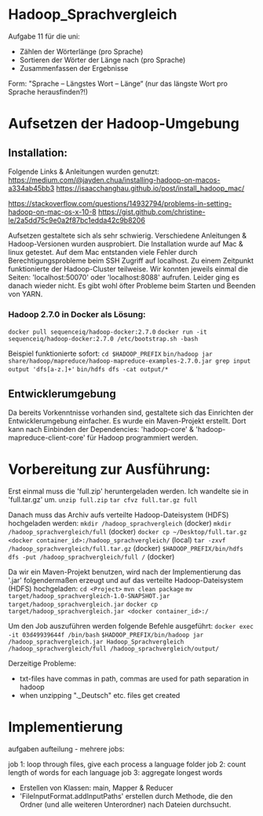 # Hadoop_Sprachvergleich

Aufgabe 11 für die uni:
- Zählen der Wörterlänge (pro Sprache)
- Sortieren der Wörter der Länge nach (pro Sprache)
- Zusammenfassen der Ergebnisse

Form: "Sprache – Längstes Wort – Länge“
(nur das längste Wort pro Sprache herausfinden?!)



# Aufsetzen der Hadoop-Umgebung

## Installation:

Folgende Links & Anleitungen wurden genutzt:
https://medium.com/@jayden.chua/installing-hadoop-on-macos-a334ab45bb3
https://isaacchanghau.github.io/post/install_hadoop_mac/

https://stackoverflow.com/questions/14932794/problems-in-setting-hadoop-on-mac-os-x-10-8
https://gist.github.com/christine-le/2a5dd75c9e0a2f87bc1edda42c9b8206

Aufsetzen gestaltete sich als sehr schwierig. Verschiedene Anleitungen & Hadoop-Versionen wurden ausprobiert. Die Installation wurde auf Mac & linux getestet.
Auf dem Mac entstanden viele Fehler durch Berechtigungsprobleme beim SSH Zugriff auf localhost.
Zu einem Zeitpunkt funktionierte der Hadoop-Cluster teilweise. Wir konnten jeweils einmal die Seiten: 'localhost:50070' oder 'localhost:8088' aufrufen. Leider ging es danach wieder nicht. Es gibt wohl öfter Probleme beim Starten und Beenden von YARN.

### Hadoop 2.7.0 in Docker als Lösung:
```docker pull sequenceiq/hadoop-docker:2.7.0```
```docker run -it sequenceiq/hadoop-docker:2.7.0 /etc/bootstrap.sh -bash```

Beispiel funktionierte sofort:
```cd $HADOOP_PREFIX```
```bin/hadoop jar share/hadoop/mapreduce/hadoop-mapreduce-examples-2.7.0.jar grep input output 'dfs[a-z.]+'```
```bin/hdfs dfs -cat output/*```

## Entwicklerumgebung

Da bereits Vorkenntnisse vorhanden sind, gestaltete sich das Einrichten der Entwicklerumgebung einfacher. Es wurde ein Maven-Projekt erstellt. Dort kann nach Einbinden der Dependencies: 'hadoop-core' & 'hadoop-mapreduce-client-core' für Hadoop programmiert werden.




# Vorbereitung zur Ausführung:

Erst einmal muss die 'full.zip' heruntergeladen werden. Ich wandelte sie in 'full.tar.gz' um.
```unzip full.zip```
```tar cfvz full.tar.gz full```

Danach muss das Archiv aufs verteilte Hadoop-Dateisystem (HDFS) hochgeladen werden:
```mkdir /hadoop_sprachvergleich```											(docker)
```mkdir /hadoop_sprachvergleich/full```									(docker)
```docker cp ~/Desktop/full.tar.gz <docker container_id>:/hadoop_sprachvergleich/``` (local)
```tar -zxvf /hadoop_sprachvergleich/full.tar.gz```							(docker)
```$HADOOP_PREFIX/bin/hdfs dfs -put /hadoop_sprachvergleich/full /```		(docker)

Da wir ein Maven-Projekt benutzen, wird nach der Implementierung das '.jar' folgendermaßen erzeugt und auf das verteilte Hadoop-Dateisystem (HDFS) hochgeladen:
```cd <Project>```
```mvn clean package```
```mv target/hadoop_sprachvergleich-1.0-SNAPSHOT.jar target/hadoop_sprachvergleich.jar```
```docker cp target/hadoop_sprachvergleich.jar <docker container_id>:/```

Um den Job auszuführen werden folgende Befehle ausgeführt:
```docker exec -it 03d49939644f /bin/bash```
```$HADOOP_PREFIX/bin/hadoop jar /hadoop_sprachvergleich.jar Hadoop_Sprachvergleich /hadoop_sprachvergleich/full /hadoop_sprachvergleich/output/```

	


Derzeitige Probleme:
- txt-files have commas in path, commas are used for path separation in hadoop
- when unzipping "._Deutsch" etc. files get created


# Implementierung
aufgaben aufteilung - mehrere jobs:

job 1: loop through files, give each process a language folder
job 2: count length of words for each language
job 3: aggregate longest words

- Erstellen von Klassen: main, Mapper & Reducer
- 'FileInputFormat.addInputPaths' erstellen durch Methode, die den Ordner (und alle weiteren Unterordner) nach Dateien durchsucht.


